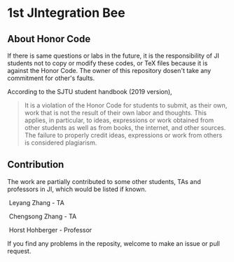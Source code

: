 # 1st JIntegration Bee

## About Honor Code

If there is same questions or labs in the future, it is the responsibility of JI students not to copy or modify these codes, or TeX files because it is against the Honor Code. The owner of this repository dosen't take any commitment for other's faults.

According to the SJTU student handbook (2019 version),

> It is a violation of the Honor Code for students to submit, as their own, work that is not the result of their own labor and thoughts. This applies, in particular, to ideas, expressions or work obtained from other students as well as from books, the internet, and other sources. The failure to properly credit ideas, expressions or work from others is considered plagiarism.

## Contribution

The work are partially contributed to some other students, TAs and professors in JI, which would be listed if known.

​	Leyang Zhang - TA

​	Chengsong Zhang - TA

​	Horst Hohberger - Professor

If you find any problems in the reposity, welcome to make an issue or pull request.

